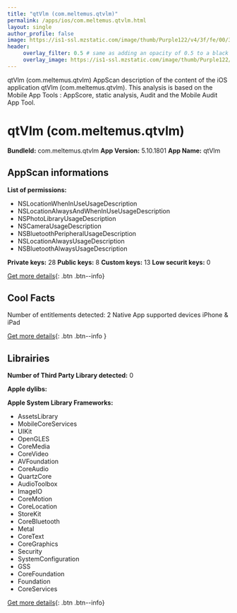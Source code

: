 ```yaml
---
title: "qtVlm (com.meltemus.qtvlm)"
permalink: /apps/ios/com.meltemus.qtvlm.html
layout: single
author_profile: false
image: https://is1-ssl.mzstatic.com/image/thumb/Purple122/v4/3f/fe/00/3ffe00c7-df61-9c59-3a59-49dbef465408/AppIcon-0-0-1x_U007emarketing-0-0-0-7-0-0-sRGB-0-0-0-GLES2_U002c0-512MB-85-220-0-0.png/512x512bb.jpg
header: 
     overlay_filter: 0.5 # same as adding an opacity of 0.5 to a black background
     overlay_image: https://is1-ssl.mzstatic.com/image/thumb/Purple122/v4/3f/fe/00/3ffe00c7-df61-9c59-3a59-49dbef465408/AppIcon-0-0-1x_U007emarketing-0-0-0-7-0-0-sRGB-0-0-0-GLES2_U002c0-512MB-85-220-0-0.png/512x512bb.jpg
---
```

qtVlm (com.meltemus.qtvlm) AppScan description of the content of the iOS application qtVlm (com.meltemus.qtvlm). This analysis is based on the Mobile App Tools : AppScore, static analysis, Audit and the Mobile Audit App Tool.

# qtVlm (com.meltemus.qtvlm)

**BundleId:** com.meltemus.qtvlm
**App Version:** 5.10.1801
**App Name:** qtVlm


## AppScan informations 

**List of permissions:** 
- NSLocationWhenInUseUsageDescription
- NSLocationAlwaysAndWhenInUseUsageDescription
- NSPhotoLibraryUsageDescription
- NSCameraUsageDescription
- NSBluetoothPeripheralUsageDescription
- NSLocationAlwaysUsageDescription
- NSBluetoothAlwaysUsageDescription
  
  
**Private keys:** 28
**Public keys:** 8
**Custom keys:** 13
**Low securit keys:** 0
  
[Get more details](/pricing.html){: .btn .btn--info}

## Cool Facts

Number of entitlements detected: 2
Native App
supported devices iPhone & iPad
  
[Get more details](/pricing.html){: .btn .btn--info }

## Librairies 
**Number of Third Party Library detected:** 0


**Apple dylibs:**


**Apple System Library Frameworks:**
- AssetsLibrary
- MobileCoreServices
- UIKit
- OpenGLES
- CoreMedia
- CoreVideo
- AVFoundation
- CoreAudio
- QuartzCore
- AudioToolbox
- ImageIO
- CoreMotion
- CoreLocation
- StoreKit
- CoreBluetooth
- Metal
- CoreText
- CoreGraphics
- Security
- SystemConfiguration
- GSS
- CoreFoundation
- Foundation
- CoreServices


  
[Get more details](/pricing.html){: .btn .btn--info}

